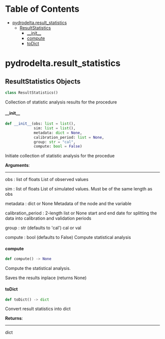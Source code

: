 # Table of Contents

* [pydrodelta.result\_statistics](#pydrodelta.result_statistics)
  * [ResultStatistics](#pydrodelta.result_statistics.ResultStatistics)
    * [\_\_init\_\_](#pydrodelta.result_statistics.ResultStatistics.__init__)
    * [compute](#pydrodelta.result_statistics.ResultStatistics.compute)
    * [toDict](#pydrodelta.result_statistics.ResultStatistics.toDict)

<a id="pydrodelta.result_statistics"></a>

# pydrodelta.result\_statistics

<a id="pydrodelta.result_statistics.ResultStatistics"></a>

## ResultStatistics Objects

```python
class ResultStatistics()
```

Collection of statistic analysis results for the procedure

<a id="pydrodelta.result_statistics.ResultStatistics.__init__"></a>

#### \_\_init\_\_

```python
def __init__(obs: list = list(),
             sim: list = list(),
             metadata: dict = None,
             calibration_period: list = None,
             group: str = "cal",
             compute: bool = False)
```

Initiate collection of statistic analysis for the procedue

**Arguments**:

  -----------
  obs : list of floats
  List of observed values
  
  sim : list of floats
  List of simulated values. Must be of the same length as obs
  
  metadata : dict or None
  Metadata of the node and the variable
  
  calibration_period : 2-length list  or None
  start and end date for splitting the data into calibration and validation periods
  
  group : str (defaults to 'cal')
  cal or val
  
  compute : bool (defaults to False)
  Compute statistical analysis

<a id="pydrodelta.result_statistics.ResultStatistics.compute"></a>

#### compute

```python
def compute() -> None
```

Compute the statistical analysis.

Saves the results inplace (returns None)

<a id="pydrodelta.result_statistics.ResultStatistics.toDict"></a>

#### toDict

```python
def toDict() -> dict
```

Convert result statistics into dict

**Returns**:

  --------
  dict

